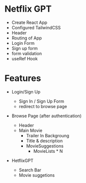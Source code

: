 # Netflix GPT

 - Create React App
 - Configured TailwindCSS
 - Header
 - Routing of App
 - Login Form
 - Sign up form
 - form validation
 - useRef Hook




# Features
 - Login/Sign Up
   - Sign In / Sign Up Form
   - redirect to browse page

 - Browse Page (after authentication)
   - Header
   - Main Movie
     - Trailer In Backgroung
     - Title & description
     - MovieSuggestions
       - MovieLists * N

 - HetflixGPT
   - Search Bar
   - Movie suggetions